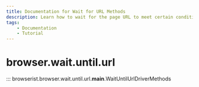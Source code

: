 ```yaml
---
title: Documentation for Wait for URL Methods
description: Learn how to wait for the page URL to meet certain conditions in Browserist. Includes code examples for beginners and advanced users for web scraping and browser automation.
tags:
    - Documentation
    - Tutorial
---
```


# browser.wait.until.url

::: browserist.browser.wait.until.url.__main__.WaitUntilUrlDriverMethods
